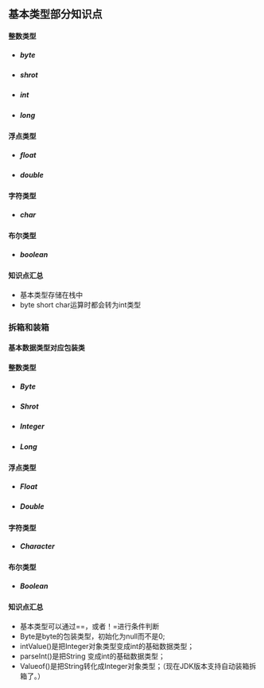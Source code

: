 ## 基本类型部分知识点
#### 整数类型

- ##### byte 

- ##### shrot

- ##### int

- ##### long

#### 浮点类型

- ##### float

- ##### double

#### 字符类型

- ##### char

#### 布尔类型

- ##### boolean

#### 知识点汇总

- 基本类型存储在栈中
- byte short char运算时都会转为int类型

### 拆箱和装箱

#### 基本数据类型对应包装类

#### 整数类型

- ##### Byte
- ##### Shrot
- ##### Integer
- ##### Long

#### 浮点类型

- ##### Float
- ##### Double

#### 字符类型

- ##### Character

#### 布尔类型

- ##### Boolean

#### 知识点汇总

- 基本类型可以通过==，或者！=进行条件判断
- Byte是byte的包装类型，初始化为null而不是0;
- intValue()是把Integer对象类型变成int的基础数据类型； 
- parseInt()是把String 变成int的基础数据类型； 
- Valueof()是把String转化成Integer对象类型；（现在JDK版本支持自动装箱拆箱了。）